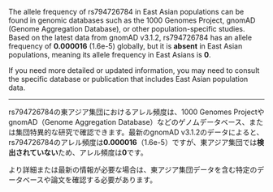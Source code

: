 The allele frequency of rs794726784 in East Asian populations can be found in genomic databases such as the 1000 Genomes Project, gnomAD (Genome Aggregation Database), or other population-specific studies. Based on the latest data from gnomAD v3.1.2, rs794726784 has an allele frequency of **0.000016** (1.6e-5) globally, but it is **absent** in East Asian populations, meaning its allele frequency in East Asians is **0**.

If you need more detailed or updated information, you may need to consult the specific database or publication that includes East Asian population data.

---

rs794726784の東アジア集団におけるアレル頻度は、1000 Genomes ProjectやgnomAD（Genome Aggregation Database）などのゲノムデータベース、または集団特異的な研究で確認できます。最新のgnomAD v3.1.2のデータによると、rs794726784のアレル頻度は**0.000016**（1.6e-5）ですが、東アジア集団では**検出されていない**ため、アレル頻度は**0**です。

より詳細または最新の情報が必要な場合は、東アジア集団データを含む特定のデータベースや論文を確認する必要があります。